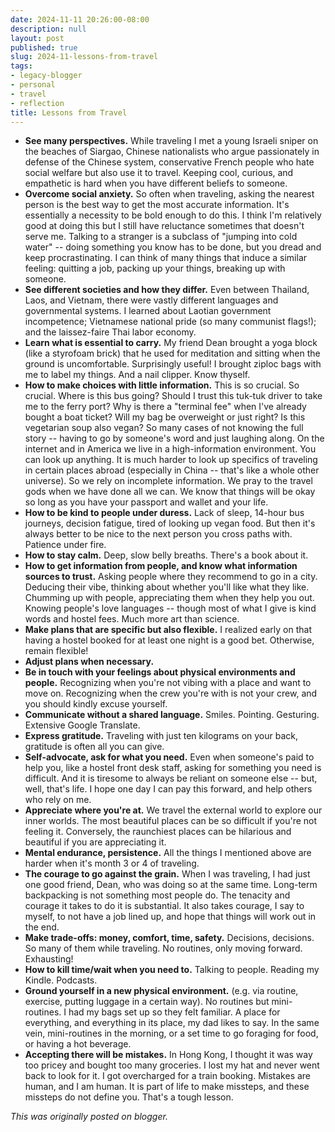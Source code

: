 ```yaml
---
date: 2024-11-11 20:26:00-08:00
description: null
layout: post
published: true
slug: 2024-11-lessons-from-travel
tags:
- legacy-blogger
- personal
- travel
- reflection
title: Lessons from Travel
---
```




* **See many perspectives.** While traveling I met a young Israeli sniper on the beaches of Siargao, Chinese nationalists who argue passionately in defense of the Chinese system, conservative French people who hate social welfare but also use it to travel. Keeping cool, curious, and empathetic is hard when you have different beliefs to someone.
* **Overcome social anxiety.** So often when traveling, asking the nearest person is the best way to get the most accurate information. It's essentially a necessity to be bold enough to do this. I think I'm relatively good at doing this but I still have reluctance sometimes that doesn't serve me. Talking to a stranger is a subclass of "jumping into cold water" -- doing something you know has to be done, but you dread and keep procrastinating. I can think of many things that induce a similar feeling: quitting a job, packing up your things, breaking up with someone.
* **See different societies and how they differ.** Even between Thailand, Laos, and Vietnam, there were vastly different languages and governmental systems. I learned about Laotian government incompetence; Vietnamese national pride (so many communist flags!); and the laissez-faire Thai labor economy.
* **Learn what is essential to carry.** My friend Dean brought a yoga block (like a styrofoam brick) that he used for meditation and sitting when the ground is uncomfortable. Surprisingly useful! I brought ziploc bags with me to label my things. And a nail clipper. Know thyself.
* **How to make choices with little information.** This is so crucial. So crucial. Where is this bus going? Should I trust this tuk-tuk driver to take me to the ferry port? Why is there a "terminal fee" when I've already bought a boat ticket? Will my bag be overweight or just right? Is this vegetarian soup also vegan? So many cases of not knowing the full story -- having to go by someone's word and just laughing along. On the internet and in America we live in a high-information environment. You can look up anything. It is much harder to look up specifics of traveling in certain places abroad (especially in China -- that's like a whole other universe). So we rely on incomplete information. We pray to the travel gods when we have done all we can. We know that things will be okay so long as you have your passport and wallet and your life.
* **How to be kind to people under duress.** Lack of sleep, 14-hour bus journeys, decision fatigue, tired of looking up vegan food. But then it's always better to be nice to the next person you cross paths with. Patience under fire.
* **How to stay calm.** Deep, slow belly breaths. There's a book about it.
* **How to get information from people, and know what information sources to trust.** Asking people where they recommend to go in a city. Deducing their vibe, thinking about whether you'll like what they like. Chumming up with people, appreciating them when they help you out. Knowing people's love languages -- though most of what I give is kind words and hostel fees. Much more art than science.
* **Make plans that are specific but also flexible.** I realized early on that having a hostel booked for at least one night is a good bet. Otherwise, remain flexible!
* **Adjust plans when necessary.**
* **Be in touch with your feelings about physical environments and people.** Recognizing when you're not vibing with a place and want to move on. Recognizing when the crew you're with is not your crew, and you should kindly excuse yourself.
* **Communicate without a shared language.** Smiles. Pointing. Gesturing. Extensive Google Translate.
* **Express gratitude.** Traveling with just ten kilograms on your back, gratitude is often all you can give.
* **Self-advocate, ask for what you need.** Even when someone's paid to help you, like a hostel front desk staff, asking for something you need is difficult. And it is tiresome to always be reliant on someone else -- but, well, that's life. I hope one day I can pay this forward, and help others who rely on me.
* **Appreciate where you're at.** We travel the external world to explore our inner worlds. The most beautiful places can be so difficult if you're not feeling it. Conversely, the raunchiest places can be hilarious and beautiful if you are appreciating it.
* **Mental endurance, persistence.** All the things I mentioned above are harder when it's month 3 or 4 of traveling.
* **The courage to go against the grain.** When I was traveling, I had just one good friend, Dean, who was doing so at the same time. Long-term backpacking is not something most people do. The tenacity and courage it takes to do it is substantial. It also takes courage, I say to myself, to not have a job lined up, and hope that things will work out in the end.
* **Make trade-offs: money, comfort, time, safety.** Decisions, decisions. So many of them while traveling. No routines, only moving forward. Exhausting!
* **How to kill time/wait when you need to.** Talking to people. Reading my Kindle. Podcasts.
* **Ground yourself in a new physical environment.** (e.g. via routine, exercise, putting luggage in a certain way). No routines but mini-routines. I had my bags set up so they felt familiar. A place for everything, and everything in its place, my dad likes to say. In the same vein, mini-routines in the morning, or a set time to go foraging for food, or having a hot beverage.
* **Accepting there will be mistakes.** In Hong Kong, I thought it was way too pricey and bought too many groceries. I lost my hat and never went back to look for it. I got overcharged for a train booking. Mistakes are human, and I am human. It is part of life to make missteps, and these missteps do not define you. That's a tough lesson.

*This was originally posted on blogger.*
